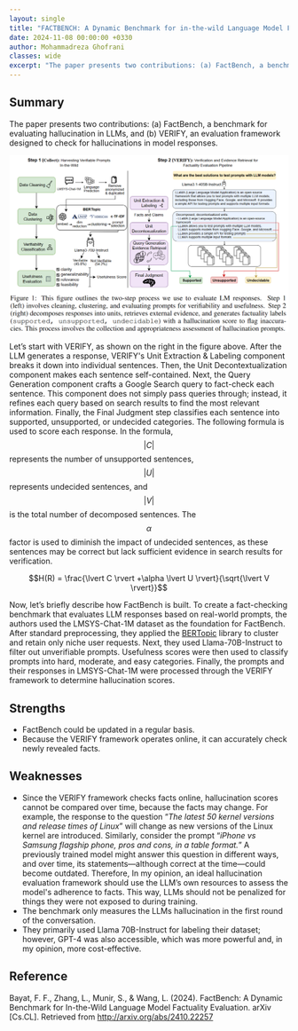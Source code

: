 ```yaml
---
layout: single
title: "FACTBENCH: A Dynamic Benchmark for in-the-wild Language Model Factuality Evaluation"
date: 2024-11-08 00:00:00 +0330
author: Mohammadreza Ghofrani
classes: wide
excerpt: "The paper presents two contributions: (a) FactBench, a benchmark for evaluating hallucination in LLMs, and (b) VERIFY, an evaluation framework designed to check for hallucinations in model responses."
---
```


## Summary

The paper presents two contributions: (a) FactBench, a benchmark for evaluating hallucination in LLMs, and (b) VERIFY, an evaluation framework designed to check for hallucinations in model responses.

![FactBench Diagram](/assets/images/2024-11-11-FACTBENCH-a-dynamic-benchmark-for-in-the-wild-language-model-factuality-evaluation/diagram.png)

Let’s start with VERIFY, as shown on the right in the figure above. After the LLM generates a response, VERIFY's Unit Extraction & Labeling component breaks it down into individual sentences. Then, the Unit Decontextualization component makes each sentence self-contained. Next, the Query Generation component crafts a Google Search query to fact-check each sentence. This component does not simply pass queries through; instead, it refines each query based on search results to find the most relevant information. Finally, the Final Judgment step classifies each sentence into supported, unsupported, or undecided categories. The following formula is used to score each response. In the formula, $$\lvert C \rvert$$ represents the number of unsupported sentences, $$\lvert U \rvert$$ represents undecided sentences, and $$\lvert V \rvert$$ is the total number of decomposed sentences. The $$\alpha$$ factor is used to diminish the impact of undecided sentences, as these sentences may be correct but lack sufficient evidence in search results for verification.

$$H(R) = \frac{\lvert C \rvert +\alpha \lvert U \rvert}{\sqrt{\lvert V \rvert}}$$

Now, let’s briefly describe how FactBench is built. To create a fact-checking benchmark that evaluates LLM responses based on real-world prompts, the authors used the LMSYS-Chat-1M dataset as the foundation for FactBench. After standard preprocessing, they applied the [BERTopic](https://github.com/MaartenGr/BERTopic) library to cluster and retain only niche user requests. Next, they used Llama-70B-Instruct to filter out unverifiable prompts. Usefulness scores were then used to classify prompts into hard, moderate, and easy categories. Finally, the prompts and their responses in LMSYS-Chat-1M were processed through the VERIFY framework to determine hallucination scores.

## Strengths

- FactBench could be updated in a regular basis.
- Because the VERIFY framework operates online, it can accurately check newly revealed facts.

## Weaknesses

- Since the VERIFY framework checks facts online, hallucination scores cannot be compared over time, because the facts may change. For example, the response to the question “*The latest 50 kernel versions and release times of Linux*” will change as new versions of the Linux kernel are introduced. Similarly, consider the prompt “*iPhone vs Samsung flagship phone, pros and cons, in a table format.*” A previously trained model might answer this question in different ways, and over time, its statements—although correct at the time—could become outdated. Therefore, In my opinion, an ideal hallucination evaluation framework should use the LLM’s own resources to assess the model's adherence to facts. This way, LLMs should not be penalized for things they were not exposed to during training.
- The benchmark only measures the LLMs hallucination in the first round of the conversation.
- They primarily used Llama 70B-Instruct for labeling their dataset; however, GPT-4 was also accessible, which was more powerful and, in my opinion, more cost-effective.

## Reference

Bayat, F. F., Zhang, L., Munir, S., & Wang, L. (2024). FactBench: A Dynamic Benchmark for In-the-Wild Language Model Factuality Evaluation. arXiv [Cs.CL]. Retrieved from http://arxiv.org/abs/2410.22257